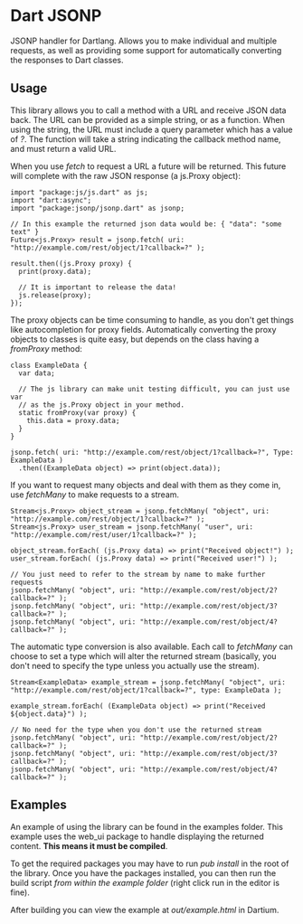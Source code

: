 Dart JSONP
==========

JSONP handler for Dartlang. Allows you to make individual and multiple requests, as well as providing some support for automatically converting the responses to Dart classes.

Usage
------

This library allows you to call a method with a URL and receive JSON data back. The URL can be provided as a simple string, or as a function. When using the string, the URL must include a query parameter which has a value of _?_. The function will take a string indicating the callback method name, and must return a valid URL.

When you use _fetch_ to request a URL a future will be returned. This future will complete with the raw JSON response (a js.Proxy object):

    import "package:js/js.dart" as js;
    import "dart:async";
    import "package:jsonp/jsonp.dart" as jsonp;

    // In this example the returned json data would be: { "data": "some text" }
    Future<js.Proxy> result = jsonp.fetch( uri: "http://example.com/rest/object/1?callback=?" );

    result.then((js.Proxy proxy) {
      print(proxy.data);

      // It is important to release the data!
      js.release(proxy);
    });

The proxy objects can be time consuming to handle, as you don't get things like autocompletion for proxy fields. Automatically converting the proxy objects to classes is quite easy, but depends on the class having a _fromProxy_ method:

    class ExampleData {
      var data;

      // The js library can make unit testing difficult, you can just use var
      // as the js.Proxy object in your method.
      static fromProxy(var proxy) {
        this.data = proxy.data;
      }
    }

    jsonp.fetch( uri: "http://example.com/rest/object/1?callback=?", Type: ExampleData )
      .then((ExampleData object) => print(object.data));

If you want to request many objects and deal with them as they come in, use _fetchMany_ to make requests to a stream.

    Stream<js.Proxy> object_stream = jsonp.fetchMany( "object", uri: "http://example.com/rest/object/1?callback=?" );
    Stream<js.Proxy> user_stream = jsonp.fetchMany( "user", uri: "http://example.com/rest/user/1?callback=?" );

    object_stream.forEach( (js.Proxy data) => print("Received object!") );
    user_stream.forEach( (js.Proxy data) => print("Received user!") );

    // You just need to refer to the stream by name to make further requests
    jsonp.fetchMany( "object", uri: "http://example.com/rest/object/2?callback=?" );
    jsonp.fetchMany( "object", uri: "http://example.com/rest/object/3?callback=?" );
    jsonp.fetchMany( "object", uri: "http://example.com/rest/object/4?callback=?" );

The automatic type conversion is also available. Each call to _fetchMany_ can choose to set a type which will alter the returned stream (basically, you don't need to specify the type unless you actually use the stream).

    Stream<ExampleData> example_stream = jsonp.fetchMany( "object", uri: "http://example.com/rest/object/1?callback=?", type: ExampleData );

    example_stream.forEach( (ExampleData object) => print("Received ${object.data}") );

    // No need for the type when you don't use the returned stream
    jsonp.fetchMany( "object", uri: "http://example.com/rest/object/2?callback=?" );
    jsonp.fetchMany( "object", uri: "http://example.com/rest/object/3?callback=?" );
    jsonp.fetchMany( "object", uri: "http://example.com/rest/object/4?callback=?" );

Examples
--------

An example of using the library can be found in the examples folder. This example uses the web_ui package to handle displaying the returned content. **This means it must be compiled**.

To get the required packages you may have to run _pub install_ in the root of the library. Once you have the packages installed, you can then run the build script _from within the example folder_ (right click run in the editor is fine).

After building you can view the example at _out/example.html_ in Dartium.
